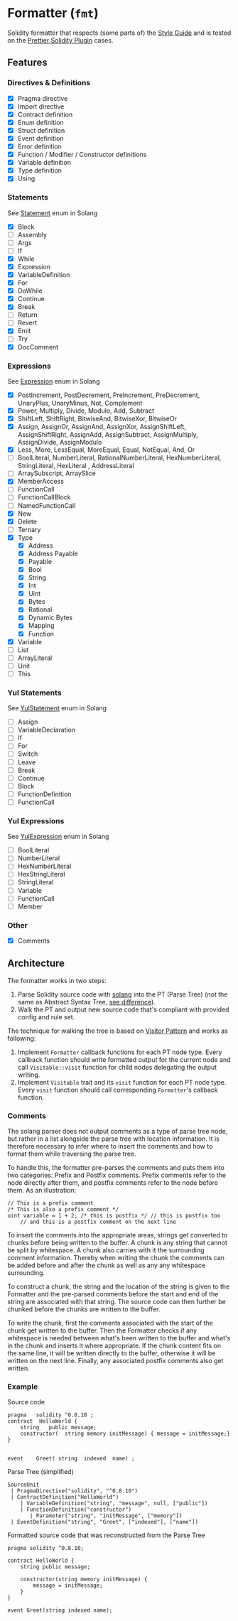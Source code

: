 # Formatter (`fmt`)

Solidity formatter that respects (some parts of) the [Style Guide](https://docs.soliditylang.org/en/latest/style-guide.html) and
is tested on the [Prettier Solidity Plugin](https://github.com/prettier-solidity/prettier-plugin-solidity) cases.

## Features

### Directives & Definitions

- [x] Pragma directive
- [x] Import directive
- [x] Contract definition
- [x] Enum definition
- [x] Struct definition
- [x] Event definition
- [x] Error definition
- [x] Function / Modifier / Constructor definitions
- [x] Variable definition
- [x] Type definition
- [x] Using

### Statements

See [Statement](https://github.com/hyperledger-labs/solang/blob/413841b5c759eb86d684bed0114ff5f74fffbbb1/solang-parser/src/pt.rs#L613-L649) enum in Solang

- [x] Block
- [ ] Assembly
- [ ] Args
- [ ] If
- [x] While
- [x] Expression
- [x] VariableDefinition
- [x] For
- [x] DoWhile
- [x] Continue
- [x] Break
- [ ] Return
- [ ] Revert
- [x] Emit
- [ ] Try
- [x] DocComment

### Expressions

See [Expression](https://github.com/hyperledger-labs/solang/blob/413841b5c759eb86d684bed0114ff5f74fffbbb1/solang-parser/src/pt.rs#L365-L431) enum in Solang

- [x] PostIncrement, PostDecrement, PreIncrement, PreDecrement, UnaryPlus, UnaryMinus, Not, Complement
- [x] Power, Multiply, Divide, Modulo, Add, Subtract
- [x] ShiftLeft, ShiftRight, BitwiseAnd, BitwiseXor, BitwiseOr
- [x] Assign, AssignOr, AssignAnd, AssignXor, AssignShiftLeft, AssignShiftRight, AssignAdd, AssignSubtract, AssignMultiply, AssignDivide, AssignModulo
- [x] Less, More, LessEqual, MoreEqual, Equal, NotEqual, And, Or
- [ ] BoolLiteral, NumberLiteral, RationalNumberLiteral, HexNumberLiteral, StringLiteral, HexLiteral , AddressLiteral
- [ ] ArraySubscript, ArraySlice
- [x] MemberAccess
- [ ] FunctionCall
- [ ] FunctionCallBlock
- [ ] NamedFunctionCall
- [x] New
- [x] Delete
- [ ] Ternary
- [x] Type
    - [x] Address
    - [x] Address Payable
    - [x] Payable
    - [x] Bool
    - [x] String
    - [x] Int
    - [x] Uint
    - [x] Bytes
    - [x] Rational
    - [x] Dynamic Bytes
    - [x] Mapping
    - [x] Function
- [x] Variable
- [ ] List
- [ ] ArrayLiteral
- [ ] Unit
- [ ] This

### Yul Statements

See [YulStatement](https://github.com/hyperledger-labs/solang/blob/413841b5c759eb86d684bed0114ff5f74fffbbb1/solang-parser/src/pt.rs#L658-L670) enum in Solang

- [ ] Assign
- [ ] VariableDeclaration
- [ ] If
- [ ] For
- [ ] Switch
- [ ] Leave
- [ ] Break
- [ ] Continue
- [ ] Block
- [ ] FunctionDefinition
- [ ] FunctionCall

### Yul Expressions

See [YulExpression](https://github.com/hyperledger-labs/solang/blob/413841b5c759eb86d684bed0114ff5f74fffbbb1/solang-parser/src/pt.rs#L695-L704) enum in Solang

- [ ] BoolLiteral
- [ ] NumberLiteral
- [ ] HexNumberLiteral
- [ ] HexStringLiteral
- [ ] StringLiteral
- [ ] Variable
- [ ] FunctionCall
- [ ] Member

### Other

- [x] Comments

## Architecture

The formatter works in two steps:
1. Parse Solidity source code with [solang](https://github.com/hyperledger-labs/solang) into the PT (Parse Tree)
(not the same as Abstract Syntax Tree, [see difference](https://stackoverflow.com/a/9864571)).
2. Walk the PT and output new source code that's compliant with provided config and rule set.

The technique for walking the tree is based on [Visitor Pattern](https://en.wikipedia.org/wiki/Visitor_pattern)
and works as following:
1. Implement `Formatter` callback functions for each PT node type.
Every callback function should write formatted output for the current node
and call `Visitable::visit` function for child nodes delegating the output writing. 
1. Implement `Visitable` trait and its `visit` function for each PT node type. Every `visit` function should call corresponding `Formatter`'s callback function.

### Comments

The solang parser does not output comments as a type of parse tree node, but rather
in a list alongside the parse tree with location information. It is therefore necessary
to infer where to insert the comments and how to format them while traversing the parse tree.

To handle this, the formatter pre-parses the comments and puts them into two categories:
Prefix and Postfix comments. Prefix comments refer to the node directly after them, and
postfix comments refer to the node before them. As an illustration:

```solidity
// This is a prefix comment
/* This is also a prefix comment */
uint variable = 1 + 2; /* this is postfix */ // this is postfix too
    // and this is a postfix comment on the next line
```

To insert the comments into the appropriate areas, strings get converted to chunks
before being written to the buffer. A chunk is any string that cannot be split by
whitespace. A chunk also carries with it the surrounding comment information. Thereby
when writing the chunk the comments can be added before and after the chunk as well
as any any whitespace surrounding.

To construct a chunk, the string and the location of the string is given to the
Formatter and the pre-parsed comments before the start and end of the string are
associated with that string. The source code can then further be chunked before the
chunks are written to the buffer.

To write the chunk, first the comments associated with the start of the chunk get
written to the buffer. Then the Formatter checks if any whitespace is needed between
what's been written to the buffer and what's in the chunk and inserts it where appropriate.
If the chunk content fits on the same line, it will be written directly to the buffer,
otherwise it will be written on the next line. Finally, any associated postfix
comments also get written.

### Example

Source code
```solidity
pragma   solidity ^0.8.10 ;
contract  HelloWorld {
    string   public message;
    constructor(  string memory initMessage) { message = initMessage;}
}


event    Greet( string  indexed  name) ;
```

Parse Tree (simplified)
```text
SourceUnit
 | PragmaDirective("solidity", "^0.8.10")
 | ContractDefinition("HelloWorld")
    | VariableDefinition("string", "message", null, ["public"])
    | FunctionDefinition("constructor")
       | Parameter("string", "initMessage", ["memory"])
 | EventDefinition("string", "Greet", ["indexed"], ["name"])
```

Formatted source code that was reconstructed from the Parse Tree
```solidity
pragma solidity ^0.8.10;

contract HelloWorld {
    string public message;

    constructor(string memory initMessage) {
        message = initMessage;
    }
}

event Greet(string indexed name);
```
